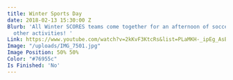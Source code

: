 ```yaml
---
title: Winter Sports Day
date: 2018-02-13 15:30:00 Z
Blurb: 'All Winter SCORES teams come together for an afternoon of soccer games and
  other activities! '
Link: https://www.youtube.com/watch?v=2kKvF3KtcRs&list=PLaMKH-_ipEg_AsBx6sWfY5mR4G-cJh5QY
Image: "/uploads/IMG_7501.jpg"
Image Position: 50% 50%
Color: "#76955c"
Is Finished: 'No'
---
```


